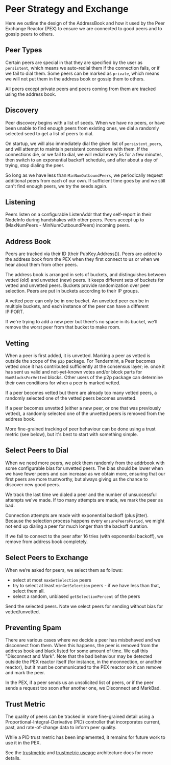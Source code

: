 # Peer Strategy and Exchange

Here we outline the design of the AddressBook
and how it used by the Peer Exchange Reactor (PEX) to ensure we are connected
to good peers and to gossip peers to others.

## Peer Types

Certain peers are special in that they are specified by the user as `persistent`,
which means we auto-redial them if the connection fails, or if we fail to dial
them.
Some peers can be marked as `private`, which means
we will not put them in the address book or gossip them to others.

All peers except private peers and peers coming from them are tracked using the
address book.

## Discovery

Peer discovery begins with a list of seeds.
When we have no peers, or have been unable to find enough peers from existing ones,
we dial a randomly selected seed to get a list of peers to dial.

On startup, we will also immediately dial the given list of `persistent_peers`,
and will attempt to maintain persistent connections with them. If the connections die, or we fail to dial,
we will redial every 5s for a few minutes, then switch to an exponential backoff schedule,
and after about a day of trying, stop dialing the peer.

So long as we have less than `MinNumOutboundPeers`, we periodically request additional peers
from each of our own. If sufficient time goes by and we still can't find enough peers,
we try the seeds again.

## Listening

Peers listen on a configurable ListenAddr that they self-report in their
NodeInfo during handshakes with other peers. Peers accept up to (MaxNumPeers -
MinNumOutboundPeers) incoming peers.

## Address Book

Peers are tracked via their ID (their PubKey.Address()).
Peers are added to the address book from the PEX when they first connect to us or
when we hear about them from other peers.

The address book is arranged in sets of buckets, and distinguishes between
vetted (old) and unvetted (new) peers. It keeps different sets of buckets for vetted and
unvetted peers. Buckets provide randomization over peer selection. Peers are put
in buckets according to their IP groups.

A vetted peer can only be in one bucket. An unvetted peer can be in multiple buckets, and
each instance of the peer can have a different IP:PORT.

If we're trying to add a new peer but there's no space in its bucket, we'll
remove the worst peer from that bucket to make room.

## Vetting

When a peer is first added, it is unvetted.
Marking a peer as vetted is outside the scope of the `p2p` package.
For Tendermint, a Peer becomes vetted once it has contributed sufficiently
at the consensus layer; ie. once it has sent us valid and not-yet-known
votes and/or block parts for `NumBlocksForVetted` blocks.
Other users of the p2p package can determine their own conditions for when a peer is marked vetted.

If a peer becomes vetted but there are already too many vetted peers,
a randomly selected one of the vetted peers becomes unvetted.

If a peer becomes unvetted (either a new peer, or one that was previously vetted),
a randomly selected one of the unvetted peers is removed from the address book.

More fine-grained tracking of peer behaviour can be done using
a trust metric (see below), but it's best to start with something simple.

## Select Peers to Dial

When we need more peers, we pick them randomly from the addrbook with some
configurable bias for unvetted peers. The bias should be lower when we have fewer peers
and can increase as we obtain more, ensuring that our first peers are more trustworthy,
but always giving us the chance to discover new good peers.

We track the last time we dialed a peer and the number of unsuccessful attempts
we've made. If too many attempts are made, we mark the peer as bad.

Connection attempts are made with exponential backoff (plus jitter). Because
the selection process happens every `ensurePeersPeriod`, we might not end up
dialing a peer for much longer than the backoff duration.

If we fail to connect to the peer after 16 tries (with exponential backoff), we remove from address book completely.

## Select Peers to Exchange

When we’re asked for peers, we select them as follows:
- select at most `maxGetSelection` peers
- try to select at least `minGetSelection` peers - if we have less than that, select them all.
- select a random, unbiased `getSelectionPercent` of the peers

Send the selected peers. Note we select peers for sending without bias for vetted/unvetted.

## Preventing Spam

There are various cases where we decide a peer has misbehaved and we disconnect from them.
When this happens, the peer is removed from the address book and black listed for
some amount of time. We call this "Disconnect and Mark".
Note that the bad behaviour may be detected outside the PEX reactor itself
(for instance, in the mconnection, or another reactor), but it must be communicated to the PEX reactor
so it can remove and mark the peer.

In the PEX, if a peer sends us an unsolicited list of peers,
or if the peer sends a request too soon after another one,
we Disconnect and MarkBad.

## Trust Metric

The quality of peers can be tracked in more fine-grained detail using a
Proportional-Integral-Derivative (PID) controller that incorporates
current, past, and rate-of-change data to inform peer quality.

While a PID trust metric has been implemented, it remains for future work
to use it in the PEX.

See the [trustmetric](https://github.com/blockchainworkers/conch/blob/master/docs/architecture/adr-006-trust-metric.md)
and [trustmetric useage](https://github.com/blockchainworkers/conch/blob/master/docs/architecture/adr-007-trust-metric-usage.md)
architecture docs for more details.

